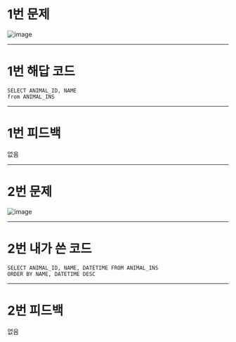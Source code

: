 # 1번 문제
![image](https://user-images.githubusercontent.com/97568475/191288524-fb843b93-e62d-4a57-82cb-0a702b219c3d.png)

-------------------------------------------------------------------------------
# 1번 해답 코드

```
SELECT ANIMAL_ID, NAME
from ANIMAL_INS
```
-------------------------------------------------------------------------------
# 1번 피드백

없음

-------------------------------------------------------------------------------
# 2번 문제
![image](https://user-images.githubusercontent.com/97568475/191288394-5ef9f4da-740e-475f-bab1-cd666a49b500.png)

-------------------------------------------------------------------------------
# 2번 내가 쓴 코드

``` 
SELECT ANIMAL_ID, NAME, DATETIME FROM ANIMAL_INS
ORDER BY NAME, DATETIME DESC
```

-------------------------------------------------------------------------------
# 2번 피드백

없음
